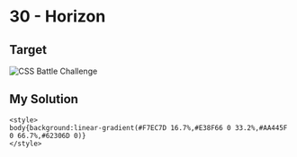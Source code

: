 # 30 - Horizon

## Target

![CSS Battle Challenge](https://cssbattle.dev/targets/30.png)

## My Solution

```
<style>
body{background:linear-gradient(#F7EC7D 16.7%,#E38F66 0 33.2%,#AA445F 0 66.7%,#62306D 0)}
</style>
```
